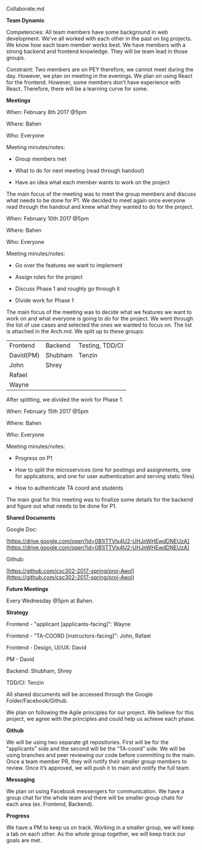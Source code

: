 Collaborate.md

**Team Dynamic**

Competencies: All team members have some background in web development. We’ve all worked with each other in the past on big projects. We know how each team member works best. We have members with a strong backend and frontend knowledge. They will be team lead in those groups. 

Constraint: Two members are on PEY therefore, we cannot meet during the day. However, we plan on meeting in the evenings. We plan on using React for the frontend. However, some members don’t have experience with React. Therefore, there will be a learning curve for some.

**Meetings**

When: February 8th 2017 @5pm

Where: Bahen

Who: Everyone

Meeting minutes/notes:

* Group members met

* What to do for next meeting (read through handout)

* Have an idea what each member wants to work on the project

The main focus of the meeting was to meet the group members and discuss what needs to be done for P1. We decided to meet again once everyone read through the handout and knew what they wanted to do for the project. 

When: February 10th 2017 @5pm

Where: Bahen

Who: Everyone

Meeting minutes/notes: 

* Go over the features we want to implement

* Assign roles for the project

* Discuss Phase 1 and roughly go through it

* Divide work for Phase 1

The main focus of the meeting was to decide what we features we want to work on and what everyone is going to do for the project. We went through the list of use cases and selected the ones we wanted to focus on. The list is attached in the Arch.md. We split up to these groups:

<table>
  <tr>
    <td>Frontend</td>
    <td>Backend</td>
    <td>Testing, TDD/CI</td>
  </tr>
  <tr>
    <td>David(PM)</td>
    <td>Shubham</td>
    <td>Tenzin</td>
  </tr>
  <tr>
    <td>John</td>
    <td>Shrey</td>
    <td></td>
  </tr>
  <tr>
    <td>Rafael</td>
    <td></td>
    <td></td>
  </tr>
  <tr>
    <td>Wayne</td>
    <td></td>
    <td></td>
  </tr>
</table>


After splitting, we divided the work for Phase 1.

When: February 15th 2017 @5pm

Where: Bahen

Who: Everyone

Meeting minutes/notes:

* Progress on P1

* How to split the microservices (one for postings and assignments, one for applications, and one for user authentication and serving static files)

* How to authenticate TA coord and students 

The main goal for this meeting was to finalize some details for the backend and figure out what needs to be done for P1.

**Shared Documents**

Google Doc:

[https://drive.google.com/open?id=0B1iTTVls4U2-UHJnWHEwdDNEUzA](https://drive.google.com/open?id=0B1iTTVls4U2-UHJnWHEwdDNEUzA) 

Github:

[https://github.com/csc302-2017-spring/proj-Awol](https://github.com/csc302-2017-spring/proj-Awol) 

**Future Meetings**

Every Wednesday @5pm at Bahen.

**Strategy**

Frontend - "applicant [applicants-facing]": Wayne

Frontend - "TA-COORD [instructors-facing]": John, Rafael

Frontend - Design, UI/UX: David

PM - David

Backend: Shubham, Shrey

TDD/CI: Tenzin

All shared documents will be accessed through the Google Folder/Facebook/Github.

We plan on following the Agile principles for our project. We believe for this project, we agree with the principles and could help us achieve each phase.

**Github**

We will be using two separate git repositories. First will be for the "applicants" side and the second will be the “TA-coord” side. We will be using branches and peer reviewing our code before committing to the main. Once a team member PR, they will notify their smaller group members to review. Once it’s approved, we will push it to main and notify the full team. 

**Messaging**

We plan on using Facebook messengers for communication. We have a group chat for the whole team and there will be smaller group chats for each area (ex. Frontend, Backend).

**Progress**

We have a PM to keep us on track. Working in a smaller group, we will keep a tab on each other. As the whole group together, we will keep track our goals are met.

